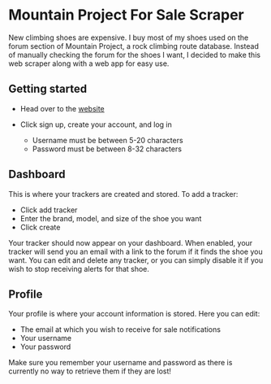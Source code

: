 # Mountain Project For Sale Scraper

New climbing shoes are expensive. I buy most of my shoes used on the forum section of Mountain Project, a rock climbing route database. Instead of manually checking the forum for the shoes I want, I decided to make this web scraper along with a web app for easy use.

## Getting started

* Head over to the [website](https://mpforsalescraper.onrender.com/)
* Click sign up, create your account, and log in

  * Username must be between 5-20 characters
  * Password must be between 8-32 characters

## Dashboard

This is where your trackers are created and stored. To add a tracker:
* Click add tracker
* Enter the brand, model, and size of the shoe you want
* Click create

Your tracker should now appear on your dashboard. When enabled, your tracker will send you an email with a link to the forum if it finds the shoe you want. You can edit and delete any tracker, or you can simply disable it if you wish to stop receiving alerts for that shoe.

## Profile

Your profile is where your account information is stored. Here you can edit:

* The email at which you wish to receive for sale notifications
* Your username
* Your password
  
Make sure you remember your username and password as there is currently no way to retrieve them if they are lost!
